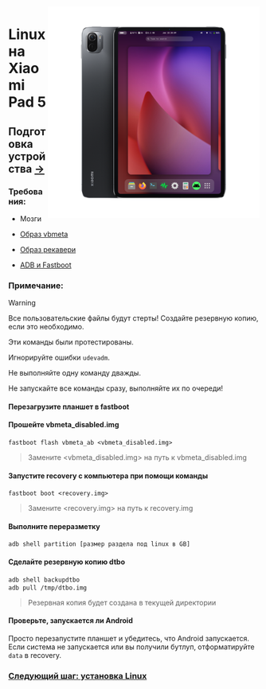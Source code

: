 ﻿<img align="right" src="../../assets/nabu.png" width="425" alt="Linux Running On A Xiaomi Pad 5">


# Linux на Xiaomi Pad 5

## Подготовка устройства [→](install-ru.md)

### Требования:
- Мозги

- [Образ vbmeta](https://timoxa0.su/share/nabu/manual/vbmeta_disabled.img)

- [Образ рекавери](https://timoxa0.su/share/nabu/manual/orangefox.img)

- [ADB и Fastboot](https://developer.android.com/studio/releases/platform-tools)

### Примечание:
> [!WARNING]
> Все пользовательские файлы будут стерты! Создайте резервную копию, если это необходимо.
> 
> Эти команды были протестированы.
> 
> Игнорируйте ошибки `udevadm`.
> 
> Не выполняйте одну команду дважды.
>
> Не запускайте все команды сразу, выполняйте их по очереди!

#### Перезагрузите планшет в fastboot

#### Прошейте vbmeta_disabled.img
```
fastboot flash vbmeta_ab <vbmeta_disabled.img>
```
> Замените <vbmeta_disabled.img> на путь к vbmeta_disabled.img

#### Запустите recovery с компьютера при помощи команды
```
fastboot boot <recovery.img>
```
> Замените <recovery.img> на путь к recovery.img

#### Выполните переразметку
```
adb shell partition [размер раздела под linux в GB]
```

#### Сделайте резервную копию dtbo
```
adb shell backupdtbo
adb pull /tmp/dtbo.img
```
> Резервная копия будет создана в текущей директории

#### Проверьте, запускается ли Android
Просто перезапустите планшет и убедитесь, что Android запускается. Если система не запускается или вы получили бутлуп, отформатируйте `data` в recovery.

### [Следующий шаг: установка Linux](/guide/Russian/install-ru.md)
